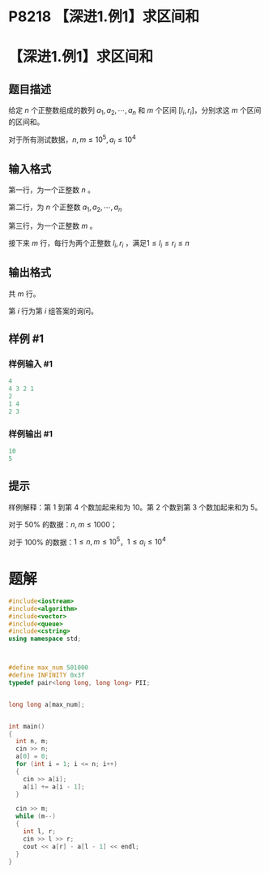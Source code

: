 # P8218 【深进1.例1】求区间和

# 【深进1.例1】求区间和

## 题目描述

给定 $n$ 个正整数组成的数列 $a_1, a_2, \cdots, a_n$ 和 $m$ 个区间 $[l_i,r_i]$，分别求这 $m$ 个区间的区间和。

对于所有测试数据，$n,m\le10^5,a_i\le 10^4$

## 输入格式

第一行，为一个正整数 $n$ 。

第二行，为 $n$ 个正整数 $a_1,a_2, \cdots ,a_n$

第三行，为一个正整数 $m$ 。

接下来 $m$ 行，每行为两个正整数 $l_i,r_i$ ，满足$1\le l_i\le r_i\le n$

## 输出格式

共 $m$ 行。

第 $i$ 行为第 $i$ 组答案的询问。

## 样例 #1

### 样例输入 #1

```c++
4
4 3 2 1
2
1 4
2 3
```

### 样例输出 #1

```c++
10
5
```

## 提示

样例解释：第 $1$ 到第 $4$ 个数加起来和为 $10$。第 $2$ 个数到第 $3$ 个数加起来和为 $5$。

对于 $50 \%$ 的数据：$n,m\le 1000$；

对于 $100 \%$ 的数据：$1 \le n, m\le 10^5$，$1 \le a_i\le 10^4$

# 题解

```c++
#include<iostream>
#include<algorithm>
#include<vector>
#include<queue>
#include<cstring>
using namespace std;



#define max_num 501000
#define INFINITY 0x3f   
typedef pair<long long, long long> PII;


long long a[max_num];


int main()
{
  int n, m;
  cin >> n;
  a[0] = 0;
  for (int i = 1; i <= n; i++)
  {
    cin >> a[i];
    a[i] += a[i - 1];
  }

  cin >> m;
  while (m--)
  {
    int l, r;
    cin >> l >> r;
    cout << a[r] - a[l - 1] << endl;
  }
}
```
